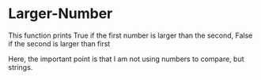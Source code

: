 # Larger-Number
This function prints True if the first number is larger than the second, False if the second is larger than first

Here, the important point is that I am not using numbers to compare, but strings. 
